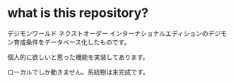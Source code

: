 # what is this repository?
デジモンワールド ネクストオーダー インターナショナルエディションのデジモン育成条件をデータベース化したものです。

個人的に欲しいと思った機能を実装してあります。

ローカルでしか動きません。系統樹は未完成です。